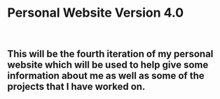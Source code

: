 # Personal Website Version 4.0
</br>
<h2>This will be the fourth iteration of my personal website which will be used to help give some information about me as well as some of the projects that I have worked on.</h2>
